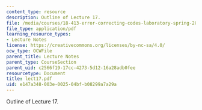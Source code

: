 ```yaml
---
content_type: resource
description: Outline of Lecture 17.
file: /media/courses/18-413-error-correcting-codes-laboratory-spring-2004/e147a348003e002504bfb08299a7a29a_lect17.pdf
file_type: application/pdf
learning_resource_types:
- Lecture Notes
license: https://creativecommons.org/licenses/by-nc-sa/4.0/
ocw_type: OCWFile
parent_title: Lecture Notes
parent_type: CourseSection
parent_uid: c2566f19-17cc-4273-5d12-16a28adb0fee
resourcetype: Document
title: lect17.pdf
uid: e147a348-003e-0025-04bf-b08299a7a29a
---
```

Outline of Lecture 17.